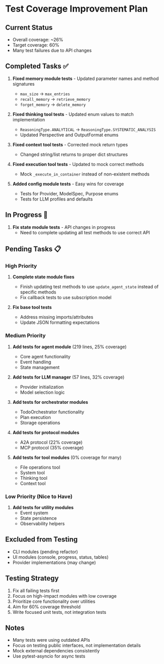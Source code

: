 # Test Coverage Improvement Plan

## Current Status
- Overall coverage: ~26%
- Target coverage: 60%
- Many test failures due to API changes

## Completed Tasks ✅
1. **Fixed memory module tests** - Updated parameter names and method signatures
   - `max_size` → `max_entries`
   - `recall_memory` → `retrieve_memory`
   - `forget_memory` → `delete_memory`

2. **Fixed thinking tool tests** - Updated enum values to match implementation
   - `ReasoningType.ANALYTICAL` → `ReasoningType.SYSTEMATIC_ANALYSIS`
   - Updated Perspective and OutputFormat enums

3. **Fixed context tool tests** - Corrected mock return types
   - Changed string/list returns to proper dict structures

4. **Fixed execution tool tests** - Updated to mock correct methods
   - Mock `_execute_in_container` instead of non-existent methods

5. **Added config module tests** - Easy wins for coverage
   - Tests for Provider, ModelSpec, Purpose enums
   - Tests for LLM profiles and defaults

## In Progress 🔄
1. **Fix state module tests** - API changes in progress
   - Need to complete updating all test methods to use correct API

## Pending Tasks 📋

### High Priority
1. **Complete state module fixes**
   - Finish updating test methods to use `update_agent_state` instead of specific methods
   - Fix callback tests to use subscription model

2. **Fix base tool tests**
   - Address missing imports/attributes
   - Update JSON formatting expectations

### Medium Priority
1. **Add tests for agent module** (219 lines, 25% coverage)
   - Core agent functionality
   - Event handling
   - State management

2. **Add tests for LLM manager** (57 lines, 32% coverage)
   - Provider initialization
   - Model selection logic

3. **Add tests for orchestrator modules**
   - TodoOrchestrator functionality
   - Plan execution
   - Storage operations

4. **Add tests for protocol modules**
   - A2A protocol (22% coverage)
   - MCP protocol (35% coverage)

5. **Add tests for tool modules** (0% coverage for many)
   - File operations tool
   - System tool
   - Thinking tool
   - Context tool

### Low Priority (Nice to Have)
1. **Add tests for utility modules**
   - Event system
   - State persistence
   - Observability helpers

## Excluded from Testing
- CLI modules (pending refactor)
- UI modules (console, progress, status, tables)
- Provider implementations (may change)

## Testing Strategy
1. Fix all failing tests first
2. Focus on high-impact modules with low coverage
3. Prioritize core functionality over utilities
4. Aim for 60% coverage threshold
5. Write focused unit tests, not integration tests

## Notes
- Many tests were using outdated APIs
- Focus on testing public interfaces, not implementation details
- Mock external dependencies consistently
- Use pytest-asyncio for async tests
